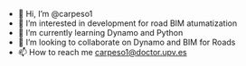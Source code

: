 - 👋 Hi, I’m @carpeso1
- 👀 I’m interested in development for road BIM atumatization
- 🌱 I’m currently learning Dynamo and Python 
- 💞️ I’m looking to collaborate on Dynamo and BIM for Roads
- 📫 How to reach me carpeso1@doctor.upv.es

<!---
carpeso1/carpeso1 is a ✨ special ✨ repository because its `README.md` (this file) appears on your GitHub profile.
You can click the Preview link to take a look at your changes.
--->

